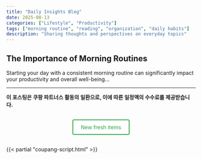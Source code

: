 ```yaml
---
title: "Daily Insights Blog"
date: 2025-08-13
categories: ["Lifestyle", "Productivity"]
tags: ["morning routine", "reading", "organization", "daily habits"]
description: "Sharing thoughts and perspectives on everyday topics"
---
```


## The Importance of Morning Routines

Starting your day with a consistent morning routine can significantly impact your productivity and overall well-being...

---

**이 포스팅은 쿠팡 파트너스 활동의 일환으로, 이에 따른 일정액의 수수료를 제공받습니다.**

<div style="text-align: center; margin: 30px 0;">
  <a href="https://link.coupang.com/a/cJhswJ" 
     id="freshItemsLink"
     style="display: inline-block; 
            background: #fff; 
            color: #28a745; 
            padding: 10px 20px; 
            text-decoration: none; 
            border-radius: 4px; 
            border: 2px solid #28a745;"
     target="_blank">
    New fresh items
  </a>
</div>

{{< partial "coupang-script.html" >}}
